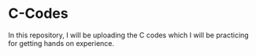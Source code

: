 # C-Codes
In this repository, I will be uploading the C codes which I will be practicing for getting hands on experience.

